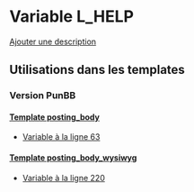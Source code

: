 # Variable L_HELP
[Ajouter une description](https://fa-tvars.appspot.com/var/L_HELP)

## Utilisations dans les templates

### Version PunBB

#### [Template posting_body](punbb/posting_body.md#readme)
* [Variable &agrave; la ligne 63](../punbb/posting_body.tpl#L63)

#### [Template posting_body_wysiwyg](punbb/posting_body_wysiwyg.md#readme)
* [Variable &agrave; la ligne 220](../punbb/posting_body_wysiwyg.tpl#L220)